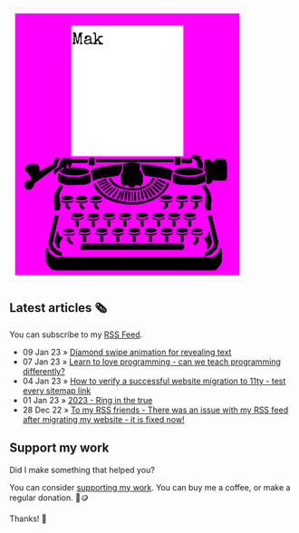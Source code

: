 ![quote](img/quote.gif)

## Latest articles 🗞️

You can subscribe to my [RSS Feed](https://www.roboleary.net/feed.xml).

<!-- BLOG:START -->
 - 09 Jan 23 » [Diamond swipe animation for revealing text](https://www.roboleary.net/css/2023/01/09/diamond-swipe-animation-revealing-text.html)
 - 07 Jan 23 » [Learn to love programming - can we teach programming differently?](https://www.roboleary.net/webdev/2023/01/07/learning-programming-should-not-suck.html)
 - 04 Jan 23 » [How to verify a successful website migration to 11ty - test every sitemap link](https://www.roboleary.net/shell/2023/01/04/verify-successful-website-migration-to-11ty-test-every-link-sitemap.html)
 - 01 Jan 23 » [2023 - Ring in the true](https://www.roboleary.net/journal/2023/01/01/ring-in-the-new-ring-in-the-true.html)
 - 28 Dec 22 » [To my RSS friends - There was an issue with my RSS feed after migrating my website - it is fixed now!](https://www.roboleary.net/2022/12/28/feed-faux-pas-after-migration-to-11ty.html)<!-- BLOG:END -->

## Support my work

Did I make something that helped you?

You can consider [supporting my work](https://ko-fi.com/roboleary). You can buy me a coffee, or make a regular donation. 🌈🪙

Thanks! 🙏
